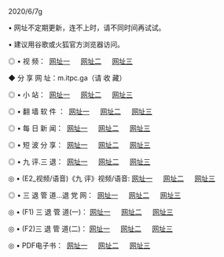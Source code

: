 <p>2020/6/7g
<p>• 网址不定期更新，连不上时，请不同时间再试试。
<p>• 建议用谷歌或火狐官方浏览器访问。
<p>◎ • 视 频： 
<a href="http://haj.lexmarktr.com/" target="_blank">网址一</a> 　 
<a href="http://haa.csso.press/" target="_blank">网址二</a> 　 
<a href="http://hba.csso.press/b.html" target="_blank">网址三</a>
<p>◆ 分 享 网 址：m.itpc.ga（请 收 藏） </p>

<p>◎ • 小 站：  
<a href="http://haj.lexmarktr.com/f.html" target="_blank">网址一</a> 　 
<a href="http://haa.csso.press/h.html" target="_blank">网址二</a> 　 
<a href="http://hba.csso.press/k/" target="_blank">网址三</a></p>
<p>◎ • 翻 墙 软 件 ：  
<a href="http://haj.lexmarktr.com/ff/" target="_blank">网址一</a> 　 
<a href="http://haa.csso.press/s/read/a1_nd.html" target="_blank">网址二</a> 　 
<a href="http://hba.csso.press/ff/index.html" target="_blank">网址三</a></p>
<p>◎ • 每 日 新 闻：  
<a href="http://haj.lexmarktr.com/day/" target="_blank">网址一</a> 　 
<a href="http://haa.csso.press/day/" target="_blank">网址二</a> 　 
<a href="http://hba.csso.press/day/index.html" target="_blank">网址三</a></p>
<p>◎ • 短 波 分 享：  
<a href="http://haj.lexmarktr.com/h/" target="_blank">网址一</a> 　 
<a href="http://haa.csso.press/h/" target="_blank">网址二</a> 　 
<a href="http://hba.csso.press/h/index.html" target="_blank">网址三</a></p>
<p>◎ • 九 评.三 退：  
<a href="http://haj.lexmarktr.com/t/" target="_blank">网址一</a> 　 
<a href="http://haa.csso.press/v2/index.html" target="_blank">网址二</a> 　 
<a href="http://hba.csso.press/tt/index.html" target="_blank">网址三</a> 　</p>
<p>◎ • (E2_视频/语音)《九 评》视频/语音: 
<a href="http://haj.lexmarktr.com/7738.html" target="_blank">网址一</a> 　 
<a href="http://haa.csso.press/7614.html" target="_blank">网址二</a> 　 
<a href="http://hba.csso.press/7633.html" target="_blank">网址三</a></p>
<p>◎ • 三 退 管 道...退 党 网：  
<a href="http://haj.lexmarktr.com/go/td1.html" target="_blank">网址一</a> 　 
<a href="http://haa.csso.press/go/td2.html" target="_blank">网址二</a> 　 
<a href="http://hba.csso.press/go/td3.html" target="_blank">网址三</a></p>
<p>◎ • (F1) 三 退 管 道(一)： 
<a href="http://haj.lexmarktr.com/dd/" target="_blank">网址一</a> 　 
<a href="http://haa.csso.press/s/read/a1_tdx.html" target="_blank">网址二</a> 　 
<a href="http://hba.csso.press/dd/" target="_blank">网址三</a></p>
<p>◎ • (F2)三 退 管 道(二)： 
<a href="http://hba.csso.press/d/" target="_blank">网址一</a> 　 
<a href="http://haj.lexmarktr.com/d/index.html" target="_blank">网址二</a> 　 
<a href="http://haa.csso.press/d/" target="_blank">网址三</a></p>
<p>◎ • PDF电子书：  
<a href="http://haj.lexmarktr.com/p/" target="_blank">网址一</a> 　 
<a href="http://haa.csso.press/p/index.html" target="_blank">网址二</a> 　 
<a href="http://hba.csso.press/p/" target="_blank">网址三</a></p>
